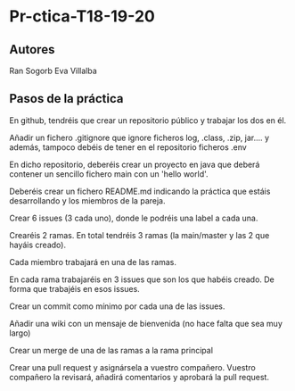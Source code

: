 # Pr-ctica-T18-19-20

## Autores
Ran Sogorb
Eva Villalba

## Pasos de la práctica
En github, tendréis que crear un repositorio público y trabajar los dos en él.

Añadir un fichero .gitignore que ignore ficheros log, .class, .zip, jar.... y además, tampoco debéis de tener en el repositorio ficheros .env

En dicho repositorio, deberéis crear un proyecto en java que deberá contener un sencillo fichero main con un 'hello world'.

Deberéis crear un fichero README.md  indicando la práctica que estáis desarrollando y los miembros de la pareja.

Crear 6 issues (3 cada uno), donde le podréis una label a cada una.

Crearéis 2 ramas. En total tendréis 3 ramas (la main/master y las 2 que hayáis creado).

Cada  miembro  trabajará en una de las ramas.

En cada rama trabajaréis en 3 issues que son los que habéis creado. De forma que trabajéis en esos issues.

Crear un commit como mínimo por cada una de las issues.

Añadir una wiki con un mensaje de bienvenida (no hace falta que sea muy largo)

Crear un merge de una de las ramas a la rama principal

Crear una pull request y asignársela a vuestro compañero. Vuestro compañero la revisará, añadirá comentarios y aprobará la pull request.
